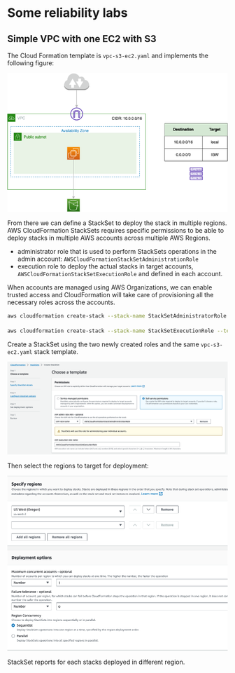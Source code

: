 # Some reliability labs

## Simple VPC with one EC2 with S3

The Cloud Formation template is `vpc-s3-ec2.yaml` and implements the following figure:

![](../../docs/sa/diagrams/reliability-1.drawio.png)

From there we can define a StackSet to deploy the stack in multiple regions. AWS CloudFormation StackSets requires specific permissions to be able to deploy stacks in multiple AWS accounts across multiple AWS Regions.

* administrator role that is used to perform StackSets operations in the admin account: `AWSCloudFormationStackSetAdministrationRole`
* execution role to deploy the actual stacks in target accounts,  `AWSCloudFormationStackSetExecutionRole` and defined in each account.

When accounts are managed using AWS Organizations, we can enable trusted access and CloudFormation will take care of provisioning all the necessary roles across the accounts.

```sh
aws cloudformation create-stack --stack-name StackSetAdministratorRole --template-body file://AWSCloudFormationStackSetAdministrationRole.yaml

aws cloudformation create-stack --stack-name StackSetExecutionRole --template-body file://AWSCloudFormationStackSetExecutionRole.yaml --parameters AdministratorAccountId:{AWS_ACCOUNTID}

```

Create a StackSet using the two newly created roles and the same `vpc-s3-ec2.yaml` stack template.

![](./images/stackset-1.png)

Then select the regions to target for deployment:

![](./images/stackset-2.png)

StackSet reports for each stacks deployed in different region.
